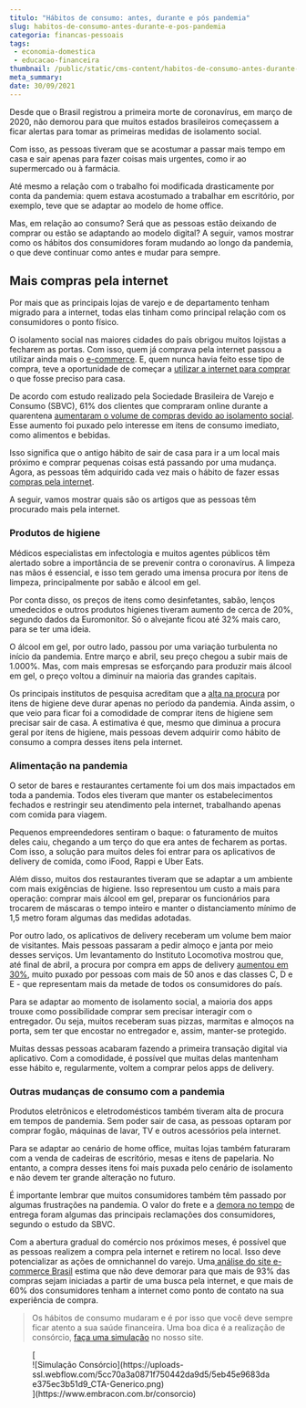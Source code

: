 ```yaml
---
titulo: "Hábitos de consumo: antes, durante e pós pandemia"
slug: habitos-de-consumo-antes-durante-e-pos-pandemia
categoria: financas-pessoais
tags:
 - economia-domestica
 - educacao-financeira
thumbnail: /public/static/cms-content/habitos-de-consumo-antes-durante-e-pos-pandemia.jpg
meta_summary: 
date: 30/09/2021
---
```

Desde que o Brasil registrou a primeira morte de coronavírus, em março de 2020, não demorou para que muitos estados brasileiros começassem a ficar alertas para tomar as primeiras medidas de isolamento social.

Com isso, as pessoas tiveram que se acostumar a passar mais tempo em casa e sair apenas para fazer coisas mais urgentes, como ir ao supermercado ou à farmácia.

Até mesmo a relação com o trabalho foi modificada drasticamente por conta da pandemia: quem estava acostumado a trabalhar em escritório, por exemplo, teve que se adaptar ao modelo de home office.

Mas, em relação ao consumo? Será que as pessoas estão deixando de comprar ou estão se adaptando ao modelo digital? A seguir, vamos mostrar como os hábitos dos consumidores foram mudando ao longo da pandemia, o que deve continuar como antes e mudar para sempre.

Mais compras pela internet
--------------------------

Por mais que as principais lojas de varejo e de departamento tenham migrado para a internet, todas elas tinham como principal relação com os consumidores o ponto físico.

O isolamento social nas maiores cidades do país obrigou muitos lojistas a fecharem as portas. Com isso, quem já comprava pela internet passou a utilizar ainda mais o [e-commerce](https://www.embracon.com.br/blog/descubra-como-fazer-uma-simulacao-no-consorcio). E, quem nunca havia feito esse tipo de compra, teve a oportunidade de começar a [utilizar a internet para comprar](https://www.embracon.com.br/blog/simulacao-de-consorcio) o que fosse preciso para casa.

De acordo com estudo realizado pela Sociedade Brasileira de Varejo e Consumo (SBVC), 61% dos clientes que compraram online durante a quarentena [aumentaram o volume de compras devido ao isolamento social](https://economia.uol.com.br/noticias/redacao/2020/05/18/habito-de-consumo-adquirido-na-pandemia-deve-permanecer-apos-covid-19.htm). Esse aumento foi puxado pelo interesse em itens de consumo imediato, como alimentos e bebidas.

Isso significa que o antigo hábito de sair de casa para ir a um local mais próximo e comprar pequenas coisas está passando por uma mudança. Agora, as pessoas têm adquirido cada vez mais o hábito de fazer essas [compras pela internet](https://www.embracon.com.br/blog/quero-comprar-uma-casa-ou-carro-com-consorcio-por-onde-comecar).

A seguir, vamos mostrar quais são os artigos que as pessoas têm procurado mais pela internet.

### Produtos de higiene

Médicos especialistas em infectologia e muitos agentes públicos têm alertado sobre a importância de se prevenir contra o coronavírus. A limpeza nas mãos é essencial, e isso tem gerado uma imensa procura por itens de limpeza, principalmente por sabão e álcool em gel.

Por conta disso, os preços de itens como desinfetantes, sabão, lenços umedecidos e outros produtos higienes tiveram aumento de cerca de 20%, segundo dados da Euromonitor. Só o alvejante ficou até 32% mais caro, para se ter uma ideia.

O álcool em gel, por outro lado, passou por uma variação turbulenta no início da pandemia. Entre março e abril, seu preço chegou a subir mais de 1.000%. Mas, com mais empresas se esforçando para produzir mais álcool em gel, o preço voltou a diminuir na maioria das grandes capitais.

Os principais institutos de pesquisa acreditam que a [alta na procura](https://www.embracon.com.br/blog/entenda-o-pagamento-do-bem-no-consorcio) por itens de higiene deve durar apenas no período da pandemia. Ainda assim, o que veio para ficar foi a comodidade de comprar itens de higiene sem precisar sair de casa. A estimativa é que, mesmo que diminua a procura geral por itens de higiene, mais pessoas devem adquirir como hábito de consumo a compra desses itens pela internet.

### Alimentação na pandemia

O setor de bares e restaurantes certamente foi um dos mais impactados em toda a pandemia. Todos eles tiveram que manter os estabelecimentos fechados e restringir seu atendimento pela internet, trabalhando apenas com comida para viagem.

Pequenos empreendedores sentiram o baque: o faturamento de muitos deles caiu, chegando a um terço do que era antes de fecharem as portas. Com isso, a solução para muitos deles foi entrar para os aplicativos de delivery de comida, como iFood, Rappi e Uber Eats.

Além disso, muitos dos restaurantes tiveram que se adaptar a um ambiente com mais exigências de higiene. Isso representou um custo a mais para operação: comprar mais álcool em gel, preparar os funcionários para trocarem de máscaras o tempo inteiro e manter o distanciamento mínimo de 1,5 metro foram algumas das medidas adotadas.

Por outro lado, os aplicativos de delivery receberam um volume bem maior de visitantes. Mais pessoas passaram a pedir almoço e janta por meio desses serviços. Um levantamento do Instituto Locomotiva mostrou que, até final de abril, a procura por compra em apps de delivery [aumentou em 30%](https://agenciabrasil.ebc.com.br/economia/noticia/2020-04/compras-por-aplicativos-tem-alta-de-30-durante-pandemia-diz-pesquisa), muito puxado por pessoas com mais de 50 anos e das classes C, D e E - que representam mais da metade de todos os consumidores do país.

Para se adaptar ao momento de isolamento social, a maioria dos apps trouxe como possibilidade comprar sem precisar interagir com o entregador. Ou seja, muitos receberam suas pizzas, marmitas e almoços na porta, sem ter que encostar no entregador e, assim, manter-se protegido.

Muitas dessas pessoas acabaram fazendo a primeira transação digital via aplicativo. Com a comodidade, é possível que muitas delas mantenham esse hábito e, regularmente, voltem a comprar pelos apps de delivery.

### Outras mudanças de consumo com a pandemia

Produtos eletrônicos e eletrodomésticos também tiveram alta de procura em tempos de pandemia. Sem poder sair de casa, as pessoas optaram por comprar fogão, máquinas de lavar, TV e outros acessórios pela internet.

Para se adaptar ao cenário de home office, muitas lojas também faturaram com a venda de cadeiras de escritório, mesas e itens de papelaria. No entanto, a compra desses itens foi mais puxada pelo cenário de isolamento e não devem ter grande alteração no futuro.

É importante lembrar que muitos consumidores também têm passado por algumas frustrações na pandemia. O valor do frete e a [demora no tempo](https://www.embracon.com.br/blog/quanto-tempo-demoro-para-pegar-meu-carro-no-consorcio) de entrega foram algumas das principais reclamações dos consumidores, segundo o estudo da SBVC.

Com a abertura gradual do comércio nos próximos meses, é possível que as pessoas realizem a compra pela internet e retirem no local. Isso deve potencializar as ações de omnichannel do varejo. Uma[ análise do site e-commerce Brasil](https://www.ecommercebrasil.com.br/artigos/o-omnichannel-e-a-pandemia-do-coronavirus/) estima que não deve demorar para que mais de 93% das compras sejam iniciadas a partir de uma busca pela internet, e que mais de 60% dos consumidores tenham a internet como ponto de contato na sua experiência de compra.

> Os hábitos de consumo mudaram e é por isso que você deve sempre ficar atento a sua saúde financeira. Uma boa dica é a realização de consórcio, [faça uma simulação](https://www.embracon.com.br/consorcio) no nosso site.

<figure class="w-richtext-figure-type-image w-richtext-align-center">[<div>![Simulação Consórcio](https://uploads-ssl.webflow.com/5cc70a3a0871f750442da9d5/5eb45e9683dae375ec3b51d9_CTA-Generico.png)</div>](https://www.embracon.com.br/consorcio)</figure>
